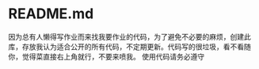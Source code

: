 # README.md
因为总有人懒得写作业而来找我要作业的代码，为了避免不必要的麻烦，创建此库，存放我认为适合公开的所有代码，不定期更新。代码写的很垃圾，看不看随你，觉得菜直接右上角就行，不要来喷我。
使用代码请务必遵守
